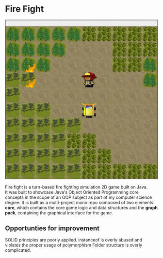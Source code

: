 # Fire Fight

![fire-fight-game](/docs/Firefight.PNG)
  
Fire fight is a turn-based fire fighting simulation 2D game built on Java.  
It was built to showcase Java's Object Oriented Programming core concepts in the scope of an OOP subject as part of my computer science degree.
It is built as a multi-project mono repo composed of two elements: **core**, which contains the core game logic and data structures and the **graph pack**, containing the graphical interface for the game.

## Opportunties for improvement

SOLID principles are poorly applied.
instanceof is overly abused and violates the proper usage of polymorphism
Folder structure is overly complicated.
